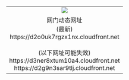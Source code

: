 ﻿<table>
  <tr></tr>
  <tr><td colspan=2 align=center><img src="https://d2o0uk7rgzx1nx.cloudfront.net/Up/oGate.jpg" /></td></tr>
  <tr><td colspan=2 align=center>网门动态网址<br/>(最新)
<br>https://d2o0uk7rgzx1nx.cloudfront.net
<br/><br/>(以下网址可能失效)
<br>https://d3ner8xtum10a4.cloudfront.net
<br>https://d2g9n3sar9tlj.cloudfront.net
    </td>
  </tr>
</table>
